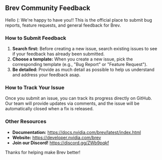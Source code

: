 ## Brev Community Feedback

Hello (: We're happy to have you!! This is the official place to submit bug reports, feature requests, and general feedback for Brev.

### How to Submit Feedback

1.  **Search first:** Before creating a new issue, search existing issues to see if your feedback has already been submitted.
2.  **Choose a template:** When you create a new issue, pick the corresponding template (e.g., "Bug Report" or "Feature Request").
3.  **Be detailed:** Provide as much detail as possible to help us understand and address your feedback asap.

### How to Track Your Issue

Once you submit an issue, you can track its progress directly on GitHub. Our team will provide updates via comments, and the issue will be automatically closed when a fix is released.

### Other Resources

* **Documentation:** https://docs.nvidia.com/brev/latest/index.html
* **Website:** https://developer.nvidia.com/brev
* **Join our Discord!** https://discord.gg/ZWb9pqkf

Thanks for helping make Brev better!
